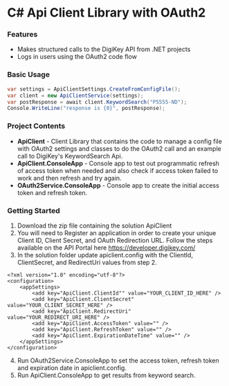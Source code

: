 # C# Api Client Library with OAuth2

### Features

* Makes structured calls to the DigiKey API from .NET projects
* Logs in users using the OAuth2 code flow

### Basic Usage

```csharp
var settings = ApiClientSettings.CreateFromConfigFile();
var client = new ApiClientService(settings);
var postResponse = await client.KeywordSearch("P5555-ND");
Console.WriteLine("response is {0}", postResponse);
```

### Project Contents

* **ApiClient** - Client Library that contains the code to manage a config file with OAuth2 settings and classes to do the OAuth2 call and  an example call to DigiKey's KeywordSearch Api. 
* **ApiClient.ConsoleApp** - Console app to test out programmatic refresh of access token when needed and also check if access token failed to work and then refresh and try again.
* **OAuth2Service.ConsoleApp** - Console app to create the initial access token and refresh token.

### Getting Started  

1. Download the zip file containing the solution ApiClient
2. You will need to Register an application in order to create your unique Client ID, Client Secret, and OAuth Redirection URL. Follow the steps available on the API Portal here https://developer.digikey.com/
3. In the solution folder update  apiclient.config with the ClientId, ClientSecret, and RedirectUri values from step 2.
```
<?xml version="1.0" encoding="utf-8"?>
<configuration>
    <appSettings>
        <add key="ApiClient.ClientId"" value="YOUR_CLIENT_ID_HERE" />
        <add key="ApiClient.ClientSecret" value="YOUR_CLIENT_SECRET_HERE" />
        <add key="ApiClient.RedirectUri"  value="YOUR_REDIRECT_URI_HERE" />
        <add key="ApiClient.AccessToken" value="" />
        <add key="ApiClient.RefreshToken" value="" />
        <add key="ApiClient.ExpirationDateTime" value="" />
    </appSettings>
</configuration>
```
4. Run OAuth2Service.ConsoleApp to set the access token, refresh token and expiration date in apiclient.config. 
5. Run ApiClient.ConsoleApp to get results from keyword search.
